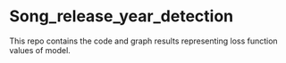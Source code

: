 # Song_release_year_detection
This repo contains the code and graph results representing loss function values of model.
